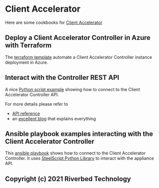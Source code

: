 # Client Accelerator

Here are some cookbooks for [Client Accelerator](https://www.riverbed.com/products/steelhead/client-accelerator.html)

## Deploy a Client Accelerator Controller in Azure with Terraform

The [terraform template](Azure/Terraform) automate a Client Accelerator Controller instance deployment in Azure.

## Interact with the Controller REST API

A nice [Python script example](REST/Client_Accelerator_Controller_restapi.py) showing how to connect to the Client Accelerator Controller API.

For more details please refer to

- [API reference](https://support.riverbed.com/apis/_products/SteelCentral_Controller_for_SteelHead_Mobile/index.html)
- an [excellent blog](https://gestaltit.com/tech-talks/riverbed/riverbed-2020/nwkautomaniac/getting-started-with-the-steelhead-client-accelerator-controller-api-part-1/) that explains everything

## Ansible playbook examples interacting with the Client Accelerator Controller

This [ansible playbook](Ansible-101-Playbook/) shows how to connect to the Client Accelerator Controller. It uses [SteelScript Python Library](https://github.com/riverbed/steelscript) to interact with the appliance API.

## Copyright (c) 2021 Riverbed Technology

